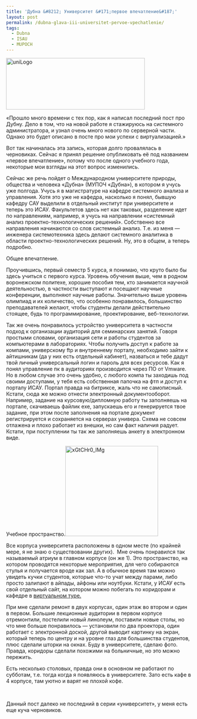 ```yaml
---
title: 'Дубна &#8212; Университет &#171;первое впечатление&#187;'
layout: post
permalink: /dubna-glava-iii-universitet-pervoe-vpechatlenie/
tags:
  - Dubna
  - ISAU
  - MUPOCH
---
```

<a href="http://res.cloudinary.com/doam-ru/image/upload/v1409069602/uniLogo_mwulm2.gif" rel="lightbox[675]" title="uniLogo"><img class="aligncenter wp-image-874 size-full" src="http://res.cloudinary.com/doam-ru/image/upload/v1409069602/uniLogo_mwulm2.gif" alt="uniLogo" width="377" height="140" /></a>

«Прошло много времени с тех пор, как я написал последний пост про Дубну. Дело в том, что на новой работе я стажируюсь на системного администратора, и узнал очень много нового по серверной части. Однако это будет описано в посте про мои успехи с виртуализацией.»

Вот так начиналась эта запись, которая долго провалялась в черновиках. Сейчас я принял решение опубликовать её под названием «первое впечатление», потому что после одного учебного года, некоторые мои взгляды на этот вопрос изменились.

<!--more-->

Сейчас же речь пойдет о Международном университете природы, общества и человека «Дубна» (МУПОЧ &#171;Дубна&#187;), в котором я учусь уже полгода. Учусь я в магистратуре на кафедре системного анализа и управления. Хотя это уже не кафедра, насколько я понял, бывшую кафедру САУ выделили в отдельный институт при университете и теперь это ИСАУ. Факультетов здесь нет как таковых, разделение идет по направлениям, например, я учусь на направлении &#171;системный анализ проектно-технологических решений&#187;. Собственно все направления начинаются со слов системный анализ. Т.е. из меня &#8212; инженера системотехника здесь делают системного аналитика в области проектно-технологических решений. Ну, это в общем, а теперь подробно.

Общее впечатление.

Проучившись, первый семестр 5 курса, я понимаю, что круто было бы здесь учиться с первого курса. Уровень обучения выше, чем в родном воронежском политехе, хорошие пособия тем, кто занимается научной деятельностью, в частности выступают и посещают научные конференции, выполняют научные работы. Значительно выше уровень олимпиад и их количество, что особенно понравилось, большинство преподавателей желают, чтобы студенты делали действительно стоящее, будь то программирование, проектирование, веб-технологии.

Так же очень понравилось устройство университета в частности подход к организации аудиторий для семинарских занятий. Говоря простыми словами, организация сети и работы студентов за компьютерами в лабораториях. Чтобы получить доступ к работе за компами, универскому ftp и внутреннему порталу, необходимо зайти к айтишникам (да у них есть отдельный кабинет), назваться и тебе дадут твой личный универсальный логин и пароль для всех ресурсов. Как я понял управление пк в аудиториях производится через ПО от Vmware. Но в любом случае это очень удобно, с любого компа ты заходишь под своими доступами, у тебя есть собственная папочка на фтп и доступ к порталу ИСАУ. Портал правда на битриксе, жаль что не самописный. Кстати, сюда же можно отнести электронный документооборот. Например, задание на курсовую/дипломную работу ты заполняешь на портале, скачиваешь файлик exe, запускаешь его и генерируется твое задание, при этом после заполнения на портале документ регистрируется и сохраняется на серверах универа. Схема не совсем отлажена и плохо работает из внешки, но сам факт наличия радует. Кстати, при поступлении ты так же заполняешь анкету в электронном виде.

Учебное пространство.<a href="http://res.cloudinary.com/doam-ru/image/upload/v1409069603/xGtCHr0_lMg_tuf9se.jpg" rel="lightbox[675]" title="xGtCHr0_lMg"><img class="alignright  wp-image-873" src="http://res.cloudinary.com/doam-ru/image/upload/v1409069603/xGtCHr0_lMg_tuf9se.jpg" alt="xGtCHr0_lMg" width="252" height="245" /></a>

Все корпуса университета расположены в одном месте (по крайней мере, я не знаю о существовании других).  Мне очень понравился так называемый атриум в главном корпусе (он же 1). Это пространство, на котором проводятся некоторые мероприятия, для чего собираются стулья и получается вроде как зал. А в обычное время там можно увидеть кучки студентов, которые что-то учат между парами, либо просто залипают в айпады, айфоны или ноутбуки. Кстати, у ИСАУ есть свой отдельный сайт, на котором можно побегать по коридорам и кафедре в <a href="http://saudubna.ru/images/virtual_tour/virtualtour.swf" target="_blank">виртуальном туре.</a>

При мне сделали ремонт в двух корпусах, один этаж во втором и один в первом. Большие лекционные аудитории в первом корпусе отремонтили, постелили новый линолеум, поставили новые столы, но что мне больше понравилось &#8212; установили по два проектора, один работает с электронной доской, другой выводит картинку на экран, который теперь по центру и на уровне глаз для большинства студентов, плюс сделали шторки на окнах. Буду в университете, сделаю фото. Правда, коридоры сделали похожими на больничные, но это можно пережить.

Есть несколько столовых, правда они в основном не работают по субботам, т.е. тогда когда я появляюсь в университете. Зато есть кафе в 4 корпусе, там уютно и варят не плохой кофе.

&nbsp;

Данный пост далеко не последний в серии &#171;университет&#187;, у меня есть еще куча черновиков.

&nbsp;
